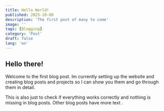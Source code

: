 ```yaml
---
title: Hello World!
published: 2025-10-08
description: 'The first post of many to come'
image: ''
tags: [Blogging]
category: 'Post'
draft: false 
lang: 'en'
---
```

## Hello there!

Welcome to the first blog post. Im currently setting up the website and creating blog posts and projects so I can show you them and go through them in detail. 

This is also just to check if everything works correctly and nothing is missing in blog posts. Other blog posts have more text .
